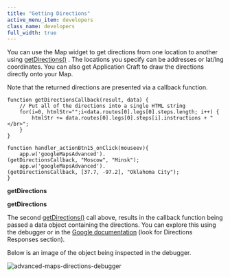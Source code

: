```yaml
---
title: "Getting Directions"
active_menu_item: developers
class_name: developers
full_width: true
---
```



You can use the Map widget to get directions from one location to another using [getDirections()](/developers/documentation/scripting-apis/client-api/widget-object-functions/advanced-maps/getdirections) . The locations you specify can be addresses or lat/lng coordinates. You can also get Application Craft to draw the directions directly onto your Map.

Note that the returned directions are presented via a callback function.

    function getDirectionsCallback(result, data) {
        // Put all of the directions into a single HTML string
        for(i=0, htmlStr="";i<data.routes[0].legs[0].steps.length; i++) {
            htmlStr += data.routes[0].legs[0].steps[i].instructions + "</br>";
        }
    }
     
    function handler_actionBtn15_onClick(mouseev){
        app.w('googleMapsAdvanced').
    (getDirectionsCallback, "Moscow", "Minsk");
        app.w('googleMapsAdvanced').
    (getDirectionsCallback, [37.7, -97.2], "Oklahoma City");
    }
   

**getDirections**

**getDirections**

The second [getDirections()](/developers/documentation/scripting-apis/client-api/widget-object-functions/advanced-maps/getdirections) call above, results in the callback function being passed a data object containing the directions. You can explore this using the debugger or in the [Google documentation](http://code.google.com/apis/maps/documentation/directions/) (look for Directions Responses section).

Below is an image of the object being inspected in the debugger.

![advanced-maps-directions-debugger](/img/docs/advanced-maps-directions-debugger.png)


